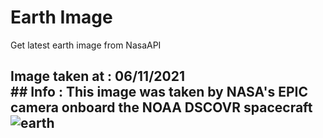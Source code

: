 # Earth Image
Get latest earth image from NasaAPI

<!-- Earth Image Update -->
## Image taken at : 06/11/2021<br> ## Info : This image was taken by NASA's EPIC camera onboard the NOAA DSCOVR spacecraft <br> ![earth](https://api.nasa.gov/EPIC/archive/natural/2021/11/06/png/epic_1b_20211106004554.png?api_key=V80HNcPBnQWG82pxQoF7UZtXG7ga5XaLHQehkKXG) 
<!-- /Earth Image Update -->